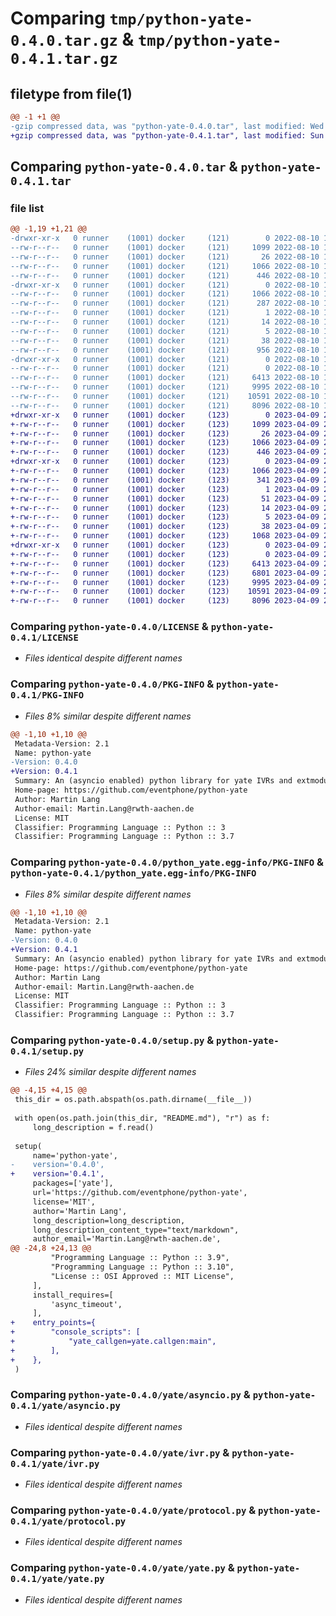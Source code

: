 # Comparing `tmp/python-yate-0.4.0.tar.gz` & `tmp/python-yate-0.4.1.tar.gz`

## filetype from file(1)

```diff
@@ -1 +1 @@
-gzip compressed data, was "python-yate-0.4.0.tar", last modified: Wed Aug 10 19:39:37 2022, max compression
+gzip compressed data, was "python-yate-0.4.1.tar", last modified: Sun Apr  9 22:35:44 2023, max compression
```

## Comparing `python-yate-0.4.0.tar` & `python-yate-0.4.1.tar`

### file list

```diff
@@ -1,19 +1,21 @@
-drwxr-xr-x   0 runner    (1001) docker     (121)        0 2022-08-10 19:39:37.570745 python-yate-0.4.0/
--rw-r--r--   0 runner    (1001) docker     (121)     1099 2022-08-10 19:39:26.000000 python-yate-0.4.0/LICENSE
--rw-r--r--   0 runner    (1001) docker     (121)       26 2022-08-10 19:39:26.000000 python-yate-0.4.0/MANIFEST.in
--rw-r--r--   0 runner    (1001) docker     (121)     1066 2022-08-10 19:39:37.570745 python-yate-0.4.0/PKG-INFO
--rw-r--r--   0 runner    (1001) docker     (121)      446 2022-08-10 19:39:26.000000 python-yate-0.4.0/README.md
-drwxr-xr-x   0 runner    (1001) docker     (121)        0 2022-08-10 19:39:37.570745 python-yate-0.4.0/python_yate.egg-info/
--rw-r--r--   0 runner    (1001) docker     (121)     1066 2022-08-10 19:39:37.000000 python-yate-0.4.0/python_yate.egg-info/PKG-INFO
--rw-r--r--   0 runner    (1001) docker     (121)      287 2022-08-10 19:39:37.000000 python-yate-0.4.0/python_yate.egg-info/SOURCES.txt
--rw-r--r--   0 runner    (1001) docker     (121)        1 2022-08-10 19:39:37.000000 python-yate-0.4.0/python_yate.egg-info/dependency_links.txt
--rw-r--r--   0 runner    (1001) docker     (121)       14 2022-08-10 19:39:37.000000 python-yate-0.4.0/python_yate.egg-info/requires.txt
--rw-r--r--   0 runner    (1001) docker     (121)        5 2022-08-10 19:39:37.000000 python-yate-0.4.0/python_yate.egg-info/top_level.txt
--rw-r--r--   0 runner    (1001) docker     (121)       38 2022-08-10 19:39:37.570745 python-yate-0.4.0/setup.cfg
--rw-r--r--   0 runner    (1001) docker     (121)      956 2022-08-10 19:39:26.000000 python-yate-0.4.0/setup.py
-drwxr-xr-x   0 runner    (1001) docker     (121)        0 2022-08-10 19:39:37.570745 python-yate-0.4.0/yate/
--rw-r--r--   0 runner    (1001) docker     (121)        0 2022-08-10 19:39:26.000000 python-yate-0.4.0/yate/__init__.py
--rw-r--r--   0 runner    (1001) docker     (121)     6413 2022-08-10 19:39:26.000000 python-yate-0.4.0/yate/asyncio.py
--rw-r--r--   0 runner    (1001) docker     (121)     9995 2022-08-10 19:39:26.000000 python-yate-0.4.0/yate/ivr.py
--rw-r--r--   0 runner    (1001) docker     (121)    10591 2022-08-10 19:39:26.000000 python-yate-0.4.0/yate/protocol.py
--rw-r--r--   0 runner    (1001) docker     (121)     8096 2022-08-10 19:39:26.000000 python-yate-0.4.0/yate/yate.py
+drwxr-xr-x   0 runner    (1001) docker     (123)        0 2023-04-09 22:35:44.761064 python-yate-0.4.1/
+-rw-r--r--   0 runner    (1001) docker     (123)     1099 2023-04-09 22:35:31.000000 python-yate-0.4.1/LICENSE
+-rw-r--r--   0 runner    (1001) docker     (123)       26 2023-04-09 22:35:31.000000 python-yate-0.4.1/MANIFEST.in
+-rw-r--r--   0 runner    (1001) docker     (123)     1066 2023-04-09 22:35:44.761064 python-yate-0.4.1/PKG-INFO
+-rw-r--r--   0 runner    (1001) docker     (123)      446 2023-04-09 22:35:31.000000 python-yate-0.4.1/README.md
+drwxr-xr-x   0 runner    (1001) docker     (123)        0 2023-04-09 22:35:44.761064 python-yate-0.4.1/python_yate.egg-info/
+-rw-r--r--   0 runner    (1001) docker     (123)     1066 2023-04-09 22:35:44.000000 python-yate-0.4.1/python_yate.egg-info/PKG-INFO
+-rw-r--r--   0 runner    (1001) docker     (123)      341 2023-04-09 22:35:44.000000 python-yate-0.4.1/python_yate.egg-info/SOURCES.txt
+-rw-r--r--   0 runner    (1001) docker     (123)        1 2023-04-09 22:35:44.000000 python-yate-0.4.1/python_yate.egg-info/dependency_links.txt
+-rw-r--r--   0 runner    (1001) docker     (123)       51 2023-04-09 22:35:44.000000 python-yate-0.4.1/python_yate.egg-info/entry_points.txt
+-rw-r--r--   0 runner    (1001) docker     (123)       14 2023-04-09 22:35:44.000000 python-yate-0.4.1/python_yate.egg-info/requires.txt
+-rw-r--r--   0 runner    (1001) docker     (123)        5 2023-04-09 22:35:44.000000 python-yate-0.4.1/python_yate.egg-info/top_level.txt
+-rw-r--r--   0 runner    (1001) docker     (123)       38 2023-04-09 22:35:44.761064 python-yate-0.4.1/setup.cfg
+-rw-r--r--   0 runner    (1001) docker     (123)     1068 2023-04-09 22:35:31.000000 python-yate-0.4.1/setup.py
+drwxr-xr-x   0 runner    (1001) docker     (123)        0 2023-04-09 22:35:44.761064 python-yate-0.4.1/yate/
+-rw-r--r--   0 runner    (1001) docker     (123)        0 2023-04-09 22:35:31.000000 python-yate-0.4.1/yate/__init__.py
+-rw-r--r--   0 runner    (1001) docker     (123)     6413 2023-04-09 22:35:31.000000 python-yate-0.4.1/yate/asyncio.py
+-rw-r--r--   0 runner    (1001) docker     (123)     6801 2023-04-09 22:35:31.000000 python-yate-0.4.1/yate/callgen.py
+-rw-r--r--   0 runner    (1001) docker     (123)     9995 2023-04-09 22:35:31.000000 python-yate-0.4.1/yate/ivr.py
+-rw-r--r--   0 runner    (1001) docker     (123)    10591 2023-04-09 22:35:31.000000 python-yate-0.4.1/yate/protocol.py
+-rw-r--r--   0 runner    (1001) docker     (123)     8096 2023-04-09 22:35:31.000000 python-yate-0.4.1/yate/yate.py
```

### Comparing `python-yate-0.4.0/LICENSE` & `python-yate-0.4.1/LICENSE`

 * *Files identical despite different names*

### Comparing `python-yate-0.4.0/PKG-INFO` & `python-yate-0.4.1/PKG-INFO`

 * *Files 8% similar despite different names*

```diff
@@ -1,10 +1,10 @@
 Metadata-Version: 2.1
 Name: python-yate
-Version: 0.4.0
+Version: 0.4.1
 Summary: An (asyncio enabled) python library for yate IVRs and extmodules
 Home-page: https://github.com/eventphone/python-yate
 Author: Martin Lang
 Author-email: Martin.Lang@rwth-aachen.de
 License: MIT
 Classifier: Programming Language :: Python :: 3
 Classifier: Programming Language :: Python :: 3.7
```

### Comparing `python-yate-0.4.0/python_yate.egg-info/PKG-INFO` & `python-yate-0.4.1/python_yate.egg-info/PKG-INFO`

 * *Files 8% similar despite different names*

```diff
@@ -1,10 +1,10 @@
 Metadata-Version: 2.1
 Name: python-yate
-Version: 0.4.0
+Version: 0.4.1
 Summary: An (asyncio enabled) python library for yate IVRs and extmodules
 Home-page: https://github.com/eventphone/python-yate
 Author: Martin Lang
 Author-email: Martin.Lang@rwth-aachen.de
 License: MIT
 Classifier: Programming Language :: Python :: 3
 Classifier: Programming Language :: Python :: 3.7
```

### Comparing `python-yate-0.4.0/setup.py` & `python-yate-0.4.1/setup.py`

 * *Files 24% similar despite different names*

```diff
@@ -4,15 +4,15 @@
 this_dir = os.path.abspath(os.path.dirname(__file__))
 
 with open(os.path.join(this_dir, "README.md"), "r") as f:
     long_description = f.read()
 
 setup(
     name='python-yate',
-    version='0.4.0',
+    version='0.4.1',
     packages=['yate'],
     url='https://github.com/eventphone/python-yate',
     license='MIT',
     author='Martin Lang',
     long_description=long_description,
     long_description_content_type="text/markdown",
     author_email='Martin.Lang@rwth-aachen.de',
@@ -24,8 +24,13 @@
         "Programming Language :: Python :: 3.9",
         "Programming Language :: Python :: 3.10",
         "License :: OSI Approved :: MIT License",
     ],
     install_requires=[
         'async_timeout',
     ],
+    entry_points={
+        "console_scripts": [
+            "yate_callgen=yate.callgen:main",
+        ],
+    },
 )
```

### Comparing `python-yate-0.4.0/yate/asyncio.py` & `python-yate-0.4.1/yate/asyncio.py`

 * *Files identical despite different names*

### Comparing `python-yate-0.4.0/yate/ivr.py` & `python-yate-0.4.1/yate/ivr.py`

 * *Files identical despite different names*

### Comparing `python-yate-0.4.0/yate/protocol.py` & `python-yate-0.4.1/yate/protocol.py`

 * *Files identical despite different names*

### Comparing `python-yate-0.4.0/yate/yate.py` & `python-yate-0.4.1/yate/yate.py`

 * *Files identical despite different names*

